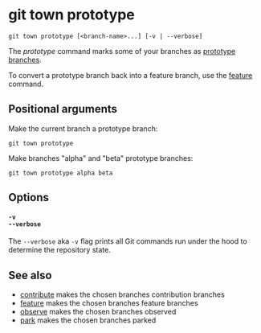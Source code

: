 # git town prototype

```command-summary
git town prototype [<branch-name>...] [-v | --verbose]
```

The _prototype_ command marks some of your branches as
[prototype branches](../branch-types.md#prototype-branches).

To convert a prototype branch back into a feature branch, use the
[feature](feature.md) command.

## Positional arguments

Make the current branch a prototype branch:

```fish
git town prototype
```

Make branches "alpha" and "beta" prototype branches:

```fish
git town prototype alpha beta
```

## Options

#### `-v`<br>`--verbose`

The `--verbose` aka `-v` flag prints all Git commands run under the hood to
determine the repository state.

## See also

- [contribute](contribute.md) makes the chosen branches contribution branches
- [feature](feature.md) makes the chosen branches feature branches
- [observe](observe.md) makes the chosen branches observed
- [park](park.md) makes the chosen branches parked
